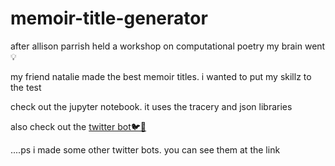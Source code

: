 # memoir-title-generator
after allison parrish held a workshop on computational poetry my brain went :bulb:

my friend natalie made the best memoir titles. i wanted to put my skillz to the test

check out the jupyter notebook. it uses the tracery and json libraries

also check out the [twitter bot🐦🤖](http://playgrounds.trudy.computer/14.html)

....ps i made some other twitter bots. you can see them at the link
